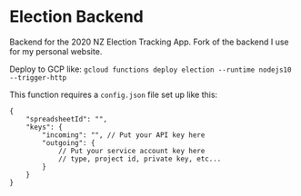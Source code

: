 # Election Backend

Backend for the 2020 NZ Election Tracking App. Fork of the backend I use for my personal website.

Deploy to GCP like: `gcloud functions deploy election --runtime nodejs10 --trigger-http`

This function requires a `config.json` file set up like this:

```jsonc
{
    "spreadsheetId": "",
    "keys": {
        "incoming": "", // Put your API key here
        "outgoing": { 
            // Put your service account key here
            // type, project id, private key, etc...
        }
    }
}
```
